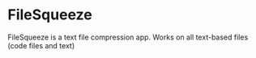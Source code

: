 # FileSqueeze
FileSqueeze is a text file compression app. Works on all text-based files (code files and text)
